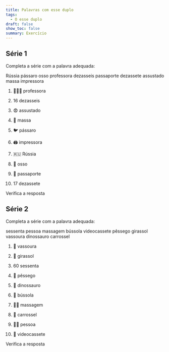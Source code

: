 ```yaml
---
title: Palavras com esse duplo
tags:
  - O esse duplo
draft: false
show_toc: false
summary: Exercício
---
```

## Série 1
Completa a série com a palavra adequada: 

<e-layout>
<e-tag color=1>Rússia</e-tag>
<e-tag color=1>pássaro</e-tag>
<e-tag color=1>osso</e-tag>
<e-tag color=1>professora</e-tag>
<e-tag color=1>dezasseis</e-tag>
<e-tag color=1>passaporte</e-tag>
<e-tag color=1>dezassete</e-tag>
<e-tag color=1>assustado</e-tag>
<e-tag color=1>massa</e-tag>
<e-tag color=1>impressora</e-tag>
</e-layout>

1. <e-moji>👩🏻‍🏫</e-moji> <e-answer>professora</e-answer>

2. <e-moji> 16 </e-moji> <e-answer>dezasseis</e-answer>

3. <e-moji> 😨 </e-moji> <e-answer>assustado</e-answer>

4. <e-moji>🍝</e-moji> <e-answer>massa</e-answer>

5. <e-moji>🐦</e-moji> <e-answer>pássaro</e-answer>

6. <e-moji>🖨️</e-moji> <e-answer>impressora</e-answer>

7. <e-moji>🇷🇺</e-moji> <e-answer>Rússia</e-answer>

8. <e-moji>🦴</e-moji> <e-answer>osso</e-answer> 

9. <e-moji>🪪</e-moji> <e-answer>passaporte</e-answer>

10. <e-moji> 17 </e-moji> <e-answer>dezassete</e-answer>

<e-validate>Verifica a resposta</e-validate>

## Série 2

Completa a série com a palavra adequada:  

<e-layout>
<e-tag color=2>sessenta</e-tag>
<e-tag color=2>pessoa</e-tag>
<e-tag color=2>massagem</e-tag>
<e-tag color=2>bússola</e-tag>
<e-tag color=2>videocassete</e-tag>
<e-tag color=2>pêssego</e-tag>
<e-tag color=2>girassol</e-tag>
<e-tag color=2>vassoura</e-tag>
<e-tag color=2>dinossauro</e-tag>
<e-tag color=2>carrossel</e-tag>

</e-layout>

1. <e-moji>🧹</e-moji> <e-answer>vassoura</e-answer>

2. <e-moji>🌻</e-moji> <e-answer>girassol</e-answer>

3. <e-moji> 60 </e-moji> <e-answer>sessenta</e-answer>

4. <e-moji>🍑</e-moji> <e-answer>pêssego</e-answer>

5. <e-moji>🦕</e-moji> <e-answer>dinossauro</e-answer>

6. <e-moji>🧭</e-moji> <e-answer>bússola</e-answer> 

7. <e-moji>💆🏻</e-moji> <e-answer>massagem</e-answer> 

8. <e-moji>🎠</e-moji> <e-answer>carrossel</e-answer>

9. <e-moji>🧍🏻</e-moji> <e-answer>pessoa</e-answer>

10. <e-moji>📼</e-moji> <e-answer>videocassete</e-answer>

<e-validate>Verifica a resposta</e-validate>
